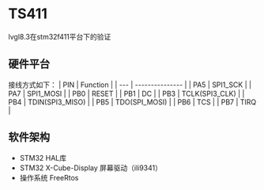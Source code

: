 # TS411
lvgl8.3在stm32f411平台下的验证
## 硬件平台

接线方式如下：
| PIN | Function        |
| --- | --------------- |
| PA5 | SPI1_SCK        |
| PA7 | SPI1_MOSI       |
| PB0 | RESET           |
| PB1 | DC              |
| PB3 | TCLK(SPI3_CLK)  |
| PB4 | TDIN(SPI3_MISO) |
| PB5 | TDO(SPI_MOSI)   |
| PB6 | TCS             |
| PB7 | TIRQ            |


## 软件架构
- STM32 HAL库
- STM32 X-Cube-Display 屏幕驱动（ili9341）
- 操作系统 FreeRtos
